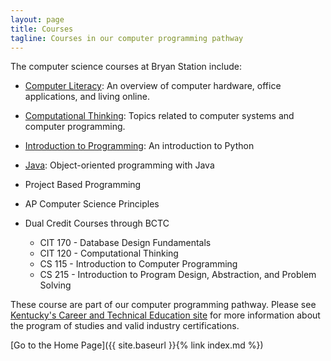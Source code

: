 ```yaml
---
layout: page
title: Courses
tagline: Courses in our computer programming pathway
---
```

The computer science courses at Bryan Station include:

* [Computer Literacy](complit): An overview of computer hardware, 
office applications, and living online.

* [Computational Thinking](compthink): Topics related to computer systems 
and computer programming.

* [Introduction to Programming](introprog): An introduction to Python

* [Java](java): Object-oriented programming with Java

* Project Based Programming

* AP Computer Science Principles

* Dual Credit Courses through BCTC
  * CIT 170 - Database Design Fundamentals
  * CIT 120 - Computational Thinking
  * CS 115 - Introduction to Computer Programming
  * CS 215 - Introduction to Program Design, Abstraction, and Problem Solving

These course are part of our computer programming pathway. Please see [Kentucky's Career and Technical Education site](https://education.ky.gov/CTE/cter/Pages/default.aspx) for more information about the program of studies and valid industry certifications.

[Go to the Home Page]({{ site.baseurl }}{% link index.md %})
